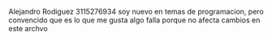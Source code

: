 
Alejandro Rodiguez 3115276934 
soy nuevo en temas de programacion, pero convencido que es lo que me gusta 
algo falla porque no afecta cambios en este archvo

